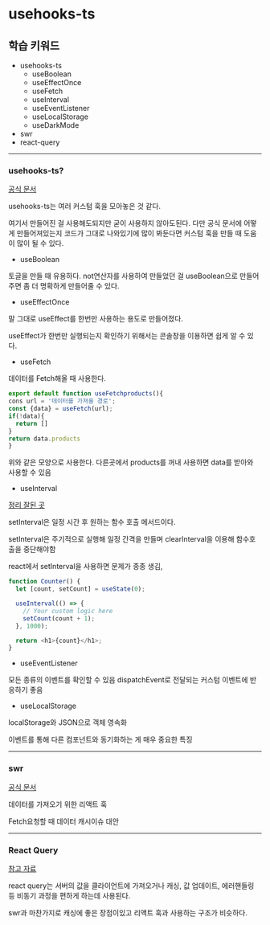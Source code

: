 # usehooks-ts

## 학습 키워드

* usehooks-ts
  * useBoolean
  * useEffectOnce
  * useFetch
  * useInterval
  * useEventListener
  * useLocalStorage
  * useDarkMode
* swr
* react-query

* * *

### usehooks-ts?

[공식 문서](https://usehooks-ts.com/)

usehooks-ts는 여러 커스텀 훅을 모아놓은 것 같다.

여기서 만들어진 걸 사용해도되지만 굳이 사용하지 않아도된다. 다만 공식 문서에 어떻게 만들어져있는지 코드가 그대로 나와있기에 많이 봐둔다면 커스텀 훅을 만들 때 도움이 많이 될 수 있다.

* useBoolean

토글을 만들 때 유용하다. not연산자를 사용하여 만들었던 걸 useBoolean으로 만들어주면 좀 더 명확하게 만들어줄 수 있다.

* useEffectOnce

말 그대로 useEffect를 한번만 사용하는 용도로 만들어졌다.

useEffect가 한번만 실행되는지 확인하기 위해서는 콘솔창을 이용하면 쉽게 알 수 있다.

* useFetch

데이터를 Fetch해올 때 사용한다.

```js
export default function useFetchproducts(){
cons url = '데이터를 가져올 경로';
const {data} = useFetch(url);
if(!data){
  return []
}
return data.products
}

```

위와 같은 모양으로 사용한다. 다른곳에서 products를 꺼내 사용하면 data를 받아와 사용할 수 있음

* useInterval

[정리 잘된 곳](https://velog.io/@goldbear2022/setInterval-%ED%8A%B9%EC%A7%95%EA%B3%BC-useInterval)

setInterval은 일정 시간 후 원하는 함수 호출 메서드이다.

setInterval은 주기적으로 실행해 일정 간격을 만들며 clearInterval을 이용해 함수호출을 중단해야함

react에서 setInterval을 사용하면 문제가 종종 생김,

```js
function Counter() {
  let [count, setCount] = useState(0);

  useInterval(() => {
    // Your custom logic here
    setCount(count + 1);
  }, 1000);

  return <h1>{count}</h1>;
}
```

* useEventListener

모든 종류의 이벤트를 확인할 수 있음 dispatchEvent로 전달되는 커스텀 이벤트에 반응하기 좋음

* useLocalStorage

localStorage와 JSON으로 객체 영속화

이벤트를 통해 다른 컴포넌트와 동기화하는 게 매우 중요한 특징

* * *

### swr

[공식 문서](https://swr.vercel.app/ko)

데이터를 가져오기 위한 리액트 훅

Fetch요청할 때 데이터 캐시이슈 대안

* * *

### React Query

[참고 자료](https://kyounghwan01.github.io/blog/React/react-query/basic/#%E1%84%89%E1%85%A1%E1%84%8B%E1%85%AD%E1%86%BC%E1%84%92%E1%85%A1%E1%84%82%E1%85%B3%E1%86%AB-%E1%84%8B%E1%85%B5%E1%84%8B%E1%85%B2)

react query는 서버의 값을 클라이언트에 가져오거나 캐싱, 값 업데이트, 에러핸들링 등 비동기 과정을 편하게 하는데 사용된다.

swr과 마찬가지로 캐싱에 좋은 장점이있고 리액트 훅과 사용하는 구조가 비슷하다.
